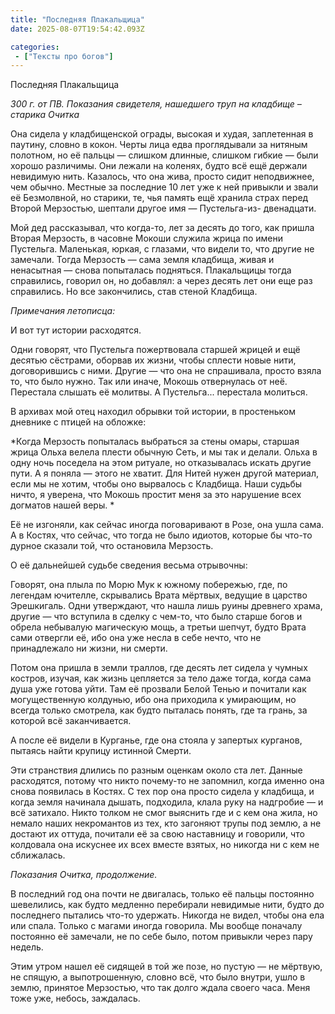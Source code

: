 ```yaml
---
title: "Последняя Плакальщица"
date: 2025-08-07T19:54:42.093Z

categories:
 - ["Тексты про богов"]
---
```


Последняя Плакальщица

*300 г. от ПВ. Показания свидетеля, нашедшего труп на кладбище – старика
Очитка*

Она сидела у кладбищенской ограды, высокая и худая, заплетенная в
паутину, словно в кокон. Черты лица едва проглядывали за нитяным
полотном, но её пальцы — слишком длинные, слишком гибкие — были хорошо
различимы. Они лежали на коленях, будто всё ещё держали невидимую нить.
Казалось, что она жива, просто сидит неподвижнее, чем обычно. Местные за
последние 10 лет уже к ней привыкли и звали её Безмолвной, но старики,
те, чья память ещё хранила страх перед Второй Мерзостью, шептали другое
имя — Пустельга-из- двенадцати. 

Мой дед рассказывал, что когда-то, лет за десять до того, как пришла
Вторая Мерзость, в часовне Мокоши служила жрица по имени Пустельга.
Маленькая, юркая, с глазами, что видели то, что другие не замечали.
Тогда Мерзость — сама земля кладбища, живая и ненасытная — снова
попыталась подняться. Плакальщицы тогда справились, говорил он, но
добавлял: а через десять лет они еще раз справились. Но все закончились,
став стеной Кладбища. 

*Примечания летописца:*

И вот тут истории расходятся.

Одни говорят, что Пустельга пожертвовала старшей жрицей и ещё десятью
сёстрами, оборвав их жизни, чтобы сплести новые нити, договорившись с
ними. Другие — что она не спрашивала, просто взяла то, что было нужно.
Так или иначе, Мокошь отвернулась от неё. Перестала слышать её молитвы.
А Пустельга... перестала молиться.

В архивах мой отец находил обрывки той истории, в простеньком дневнике с
птицей на обложке: 

*Когда Мерзость попыталась выбраться за стены омары, старшая жрица Ольха
велела плести обычную Сеть, и мы так и делали. Ольха в одну ночь
поседела на этом ритуале, но отказывалась искать другие пути. А я поняла
— этого не хватит. Для Нитей нужен другой материал, если мы не хотим,
чтобы оно вырвалось с Кладбища. Наши судьбы ничто, я уверена, что Мокошь
простит меня за это нарушение всех догматов нашей веры. *

Её не изгоняли, как сейчас иногда поговаривают в Розе, она ушла сама. А
в Костях, что сейчас, что тогда не было идиотов, которые бы что-то
дурное сказали той, что остановила Мерзость. 

О её дальнейшей судьбе сведения весьма отрывочны:

Говорят, она плыла по Морю Мук к южному побережью, где, по легендам
ючителле, скрывались Врата мёртвых, ведущие в царство Эрешкигаль. Одни
утверждают, что нашла лишь руины древнего храма, другие — что вступила в
сделку с чем-то, что было старше богов и обрела небывалую магическую
мощь, а третьи шепчут, будто Врата сами отвергли её, ибо она уже несла в
себе нечто, что не принадлежало ни жизни, ни смерти.

Потом она пришла в земли траллов, где десять лет сидела у чумных
костров, изучая, как жизнь цепляется за тело даже тогда, когда сама душа
уже готова уйти. Там её прозвали Белой Тенью и почитали как
могущественную колдунью, ибо она приходила к умирающим, но всегда только
смотрела, как будто пыталась понять, где та грань, за которой всё
заканчивается.

А после её видели в Курганье, где она стояла у запертых курганов,
пытаясь найти крупицу истинной Смерти. 

Эти странствия длились по разным оценкам около ста лет. Данные
расходятся, потому что никто почему-то не запомнил, когда именно она
снова появилась в Костях. С тех пор она просто сидела у кладбища, и
когда земля начинала дышать, подходила, клала руку на надгробие — и всё
затихало. Никто толком не смог выяснить где и с кем она жила, но немало
наших некромантов из тех, кто загоняют трупы под землю, а не достают их
оттуда, почитали её за свою наставницу и говорили, что колдовала она
искуснее их всех вместе взятых, но никогда ни с кем не сближалась. 

*Показания Очитка, продолжение.*

В последний год она почти не двигалась, только её пальцы постоянно
шевелились, как будто медленно перебирали невидимые нити, будто до
последнего пытались что-то удержать. Никогда не видел, чтобы она ела или
спала. Только с магами иногда говорила. Мы вообще поначалу постоянно её
замечали, не по себе было, потом привыкли через пару недель.

Этим утром нашел её сидящей в той же позе, но пустую — не мёртвую, не
спящую, а выпотрошенную, словно всё, что было внутри, ушло в землю,
принятое Мерзостью, что так долго ждала своего часа. Меня тоже уже,
небось, заждалась.
